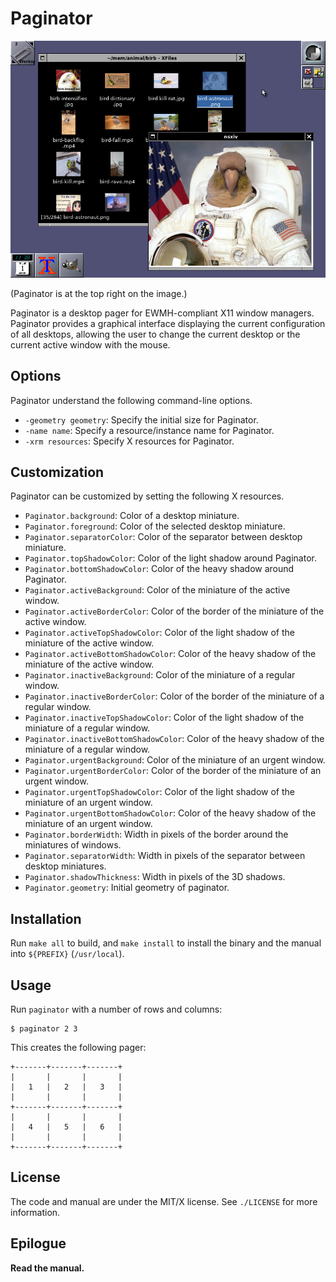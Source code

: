# Paginator

![demo](./demo.png)

(Paginator is at the top right on the image.)

Paginator is a desktop pager for EWMH-compliant X11 window managers.
Paginator provides a graphical interface displaying the current
configuration of all desktops, allowing the user to change the current
desktop or the current active window with the mouse.

## Options
Paginator understand the following command-line options.

* `-geometry geometry`: Specify the initial size for Paginator.
* `-name name`:         Specify a resource/instance name for Paginator.
* `-xrm resources`:     Specify X resources for Paginator.

## Customization
Paginator can be customized by setting the following X resources.

* `Paginator.background`:
  Color of a desktop miniature.
* `Paginator.foreground`:
  Color of the selected desktop miniature.
* `Paginator.separatorColor`:
  Color of the separator between desktop miniature.
* `Paginator.topShadowColor`:
  Color of the light shadow around Paginator.
* `Paginator.bottomShadowColor`:
  Color of the heavy shadow around Paginator.
* `Paginator.activeBackground`:
  Color of the miniature of the active window.
* `Paginator.activeBorderColor`:
  Color of the border of the miniature of the active window.
* `Paginator.activeTopShadowColor`:
  Color of the light shadow of the miniature of the active window.
* `Paginator.activeBottomShadowColor`:
  Color of the heavy shadow of the miniature of the active window.
* `Paginator.inactiveBackground`:
  Color of the miniature of a regular window.
* `Paginator.inactiveBorderColor`:
  Color of the border of the miniature of a regular window.
* `Paginator.inactiveTopShadowColor`:
  Color of the light shadow of the miniature of a regular window.
* `Paginator.inactiveBottomShadowColor`:
  Color of the heavy shadow of the miniature of a regular window.
* `Paginator.urgentBackground`:
  Color of the miniature of an urgent window.
* `Paginator.urgentBorderColor`:
  Color of the border of the miniature of an urgent window.
* `Paginator.urgentTopShadowColor`:
  Color of the light shadow of the miniature of an urgent window.
* `Paginator.urgentBottomShadowColor`:
  Color of the heavy shadow of the miniature of an urgent window.
* `Paginator.borderWidth`:
  Width in pixels of the border around the miniatures of windows.
* `Paginator.separatorWidth`:
  Width in pixels of the separator between desktop miniatures.
* `Paginator.shadowThickness`:
  Width in pixels of the 3D shadows.
* `Paginator.geometry`:
  Initial geometry of paginator.

## Installation
Run `make all` to build, and `make install` to install the binary and
the manual into `${PREFIX}` (`/usr/local`).

## Usage
Run `paginator` with a number of rows and columns:

```
$ paginator 2 3
```

This creates the following pager:

```
+-------+-------+-------+
|       |       |       |
|   1   |   2   |   3   |
|       |       |       |
+-------+-------+-------+
|       |       |       |
|   4   |   5   |   6   |
|       |       |       |
+-------+-------+-------+
```

## License
The code and manual are under the MIT/X license.
See `./LICENSE` for more information.

## Epilogue
**Read the manual.**
